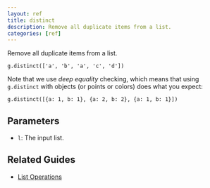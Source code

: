 ```yaml
---
layout: ref
title: distinct
description: Remove all duplicate items from a list.
categories: [ref]
---
```

Remove all duplicate items from a list.

    g.distinct(['a', 'b', 'a', 'c', 'd'])

Note that we use *deep equality* checking, which means that using `g.distinct` with objects (or points or colors) does what you expect:
  
    g.distinct([{a: 1, b: 1}, {a: 2, b: 2}, {a: 1, b: 1}])

## Parameters
- `l`: The input list.

## Related Guides
- [List Operations](/guide/list.html)
